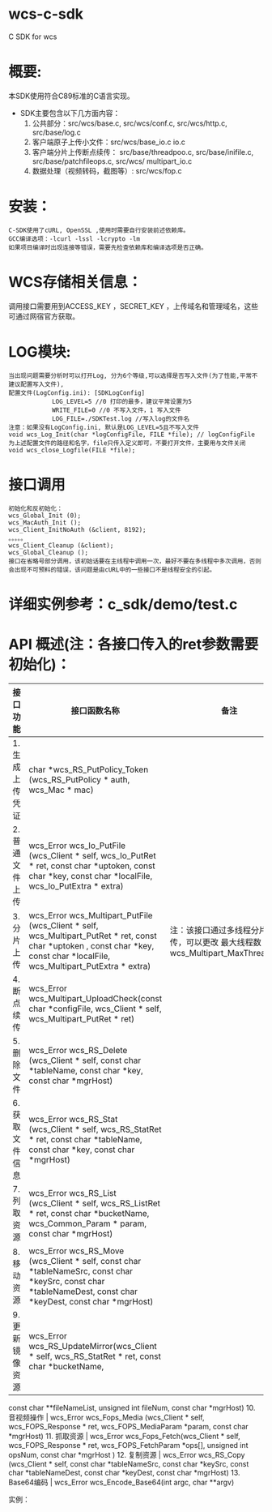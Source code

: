 # wcs-c-sdk
C SDK for wcs


# 概要:

本SDK使用符合C89标准的C语言实现。
-  SDK主要包含以下几方面内容：
	1. 公共部分：src/wcs/base.c, src/wcs/conf.c, src/wcs/http.c, src/base/log.c
	2. 客户端原子上传小文件：src/wcs/base_io.c io.c
	3. 客户端分片上传断点续传： src/base/threadpoo.c, src/base/inifile.c, 				   src/base/patchfileops.c, src/wcs/ multipart_io.c
	4. 数据处理（视频转码，截图等）: src/wcs/fop.c


# 安装：
	C-SDK使用了cURL, OpenSSL ,使用时需要自行安装前述依赖库。
	GCC编译选项：-lcurl -lssl -lcrypto -lm 
	如果项目编译时出现连接等错误，需要先检查依赖库和编译选项是否正确。

# WCS存储相关信息：
调用接口需要用到ACCESS_KEY ，SECRET_KEY ，上传域名和管理域名，这些可通过网宿官方获取。

# LOG模块: 
    当出现问题需要分析时可以打开Log, 分为6个等级,可以选择是否写入文件(为了性能,平常不建议配置写入文件),
	配置文件(LogConfig.ini): [SDKLogConfig]
				LOG_LEVEL=5 //0 打印的最多，建议平常设置为5
				WRITE_FILE=0 //0 不写入文件，1 写入文件
				LOG_FILE=./SDKTest.log //写入log的文件名 
	注意：如果没有LogConfig.ini, 默认是LOG_LEVEL=5且不写入文件
 	void wcs_Log_Init(char *logConfigFile, FILE *file); // logConfigFile 为上述配置文件的路径和名字，file只传入定义即可，不要打开文件，主要用与文件关闭
	void wcs_close_Logfile(FILE *file);

# 接口调用
    初始化和反初始化：
	wcs_Global_Init (0);
	wcs_MacAuth_Init ();
	wcs_Client_InitNoAuth (&client, 8192);
	。。。。。
	wcs_Client_Cleanup (&client);	
	wcs_Global_Cleanup ();
	接口在省略号部分调用，该初始话要在主线程中调用一次，最好不要在多线程中多次调用，否则会出现不可预料的错误，该问题是由cURL中的一些接口不是线程安全的引起。
	
# 详细实例参考：c_sdk/demo/test.c



# API 概述(注：各接口传入的ret参数需要初始化)：

接口功能 | 接口函数名称 | 备注
-------|---|---
1. 生成上传凭证   |	char *wcs_RS_PutPolicy_Token (wcs_RS_PutPolicy * auth, wcs_Mac * mac)    |
2. 普通文件上传   |	wcs_Error wcs_Io_PutFile (wcs_Client * self, wcs_Io_PutRet * ret, const char *uptoken, const char *key, const char *localFile, wcs_Io_PutExtra * extra)
3. 分片上传   |	wcs_Error wcs_Multipart_PutFile (wcs_Client * self, wcs_Multipart_PutRet * ret, const char *uptoken	, const char *key, const char *localFile, wcs_Multipart_PutExtra * extra) | 注：该接口通过多线程分片上传，可以更改 最大线程数：wcs_Multipart_MaxThreadNum
4. 断点续传 |	wcs_Error wcs_Multipart_UploadCheck(const char *configFile, wcs_Client * self, 	wcs_Multipart_PutRet * ret)
5. 删除文件 |	wcs_Error wcs_RS_Delete (wcs_Client * self, const char *tableName, const char *key, const char *mgrHost)
6. 获取文件信息 |	wcs_Error wcs_RS_Stat (wcs_Client * self, wcs_RS_StatRet * ret, const char *tableName, const char *key, const char *mgrHost)
7. 列取资源 |	wcs_Error wcs_RS_List (wcs_Client * self, wcs_RS_ListRet * ret, const char *bucketName, wcs_Common_Param * param, const char *mgrHost)
8. 移动资源	| wcs_Error wcs_RS_Move (wcs_Client * self, const char *tableNameSrc, const char *keySrc, const char *tableNameDest, const char *keyDest, const char *mgrHost)
9. 更新镜像资源 |	wcs_Error wcs_RS_UpdateMirror(wcs_Client * self, wcs_RS_StatRet * ret, const char *bucketName, 
const char **fileNameList, unsigned int fileNum, const char *mgrHost)
10. 音视频操作 |	wcs_Error wcs_Fops_Media (wcs_Client * self, wcs_FOPS_Response * ret, wcs_FOPS_MediaParam *param, const char *mgrHost)
11. 抓取资源 |	wcs_Error wcs_Fops_Fetch(wcs_Client * self, wcs_FOPS_Response * ret,  wcs_FOPS_FetchParam *ops[], unsigned int opsNum, const char *mgrHost )
12. 复制资源 |	wcs_Error wcs_RS_Copy (wcs_Client * self, const char *tableNameSrc, const char *keySrc, 
	const char *tableNameDest, const char *keyDest, const char *mgrHost)
13. Base64编码 |	wcs_Error wcs_Encode_Base64(int argc, char **argv)



实例：






